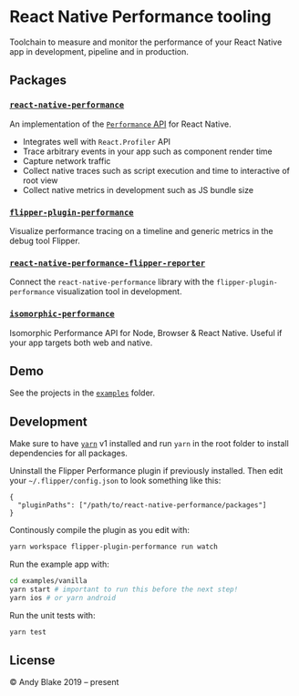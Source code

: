 # React Native Performance tooling

Toolchain to measure and monitor the performance of your React Native app in development, pipeline and in production.

## Packages

### [`react-native-performance`](https://github.com/oblador/react-native-performance/blob/master/packages/react-native-performance/README.md)

An implementation of the [`Performance` API](https://developer.mozilla.org/en-US/docs/Web/API/Performance) for React Native.

- Integrates well with `React.Profiler` API
- Trace arbitrary events in your app such as component render time
- Capture network traffic
- Collect native traces such as script execution and time to interactive of root view
- Collect native metrics in development such as JS bundle size

### [`flipper-plugin-performance`](https://github.com/oblador/react-native-performance/blob/master/packages/flipper-plugin-performance/README.md)

Visualize performance tracing on a timeline and generic metrics in the debug tool Flipper.

### [`react-native-performance-flipper-reporter`](https://github.com/oblador/react-native-performance/blob/master/packages/react-native-performance-flipper-reporter/README.md)

Connect the `react-native-performance` library with the `flipper-plugin-performance` visualization tool in development.

### [`isomorphic-performance`](https://github.com/oblador/react-native-performance/blob/master/packages/isomorphic-performance/README.md)

Isomorphic Performance API for Node, Browser & React Native. Useful if your app targets both web and native.

## Demo

See the projects in the [`examples`](https://github.com/oblador/flipper-plugin-react-native-performance/tree/master/examples) folder.

## Development

Make sure to have [`yarn`](https://classic.yarnpkg.com/lang/en/) v1 installed and run `yarn` in the root folder to install dependencies for all packages.

Uninstall the Flipper Performance plugin if previously installed. Then edit your `~/.flipper/config.json` to look something like this:

```
{
  "pluginPaths": ["/path/to/react-native-performance/packages"]
}
```

Continously compile the plugin as you edit with:

```bash
yarn workspace flipper-plugin-performance run watch
```

Run the example app with:

```bash
cd examples/vanilla
yarn start # important to run this before the next step!
yarn ios # or yarn android
```

Run the unit tests with:

```bash
yarn test
```

## License

 © Andy Blake 2019 – present
